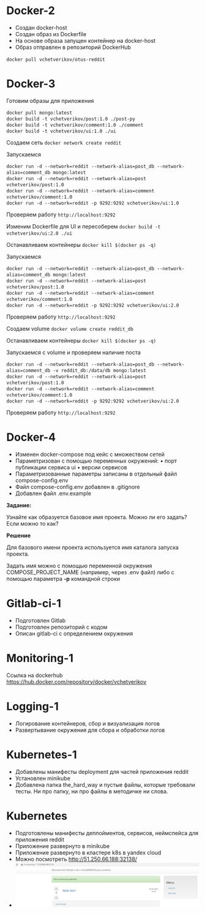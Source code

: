 # Docker-2
- Создан docker-host
- Создан образ из Dockerfile
- На основе образа запущен контейнер на docker-host
- Образ отправлен в репозиторий DockerHub 

`docker pull vchetverikov/otus-reddit`

# Docker-3

Готовим образы для приложения

```
docker pull mongo:latest
docker build -t vchetverikov/post:1.0 ./post-py
docker build -t vchetverikov/comment:1.0 ./comment
docker build -t vchetverikov/ui:1.0 ./ui
```

Создаем сеть
`docker network create reddit`

Запускаемся
```
docker run -d --network=reddit --network-alias=post_db --network-alias=comment_db mongo:latest
docker run -d --network=reddit --network-alias=post vchetverikov/post:1.0
docker run -d --network=reddit --network-alias=comment vchetverikov/comment:1.0
docker run -d --network=reddit -p 9292:9292 vchetverikov/ui:1.0
```

Проверяем работу
`http://localhost:9292`

Изменим Dockerfile для UI и пересоберем
`docker build -t vchetverikov/ui:2.0 ./ui`

Останавливаем контейнеры
`docker kill $(docker ps -q)`

Запускаемся
```
docker run -d --network=reddit --network-alias=post_db --network-alias=comment_db mongo:latest
docker run -d --network=reddit --network-alias=post vchetverikov/post:1.0
docker run -d --network=reddit --network-alias=comment vchetverikov/comment:1.0
docker run -d --network=reddit -p 9292:9292 vchetverikov/ui:2.0
```

Проверяем работу
`http://localhost:9292`

Создаем volume
`docker volume create reddit_db`

Останавливаем контейнеры
`docker kill $(docker ps -q)`

Запускаемся с volume и проверяем наличие поста
```
docker run -d --network=reddit --network-alias=post_db --network-alias=comment_db -v reddit_db:/data/db mongo:latest
docker run -d --network=reddit --network-alias=post vchetverikov/post:1.0
docker run -d --network=reddit --network-alias=comment vchetverikov/comment:1.0
docker run -d --network=reddit -p 9292:9292 vchetverikov/ui:2.0
```

Проверяем работу
`http://localhost:9292`

# Docker-4

- Изменен docker-compose под кейс с множеством сетей
- Параметризован с помощью переменных окружений:
  • порт публикации сервиса ui
  • версии сервисов
- Параметризованные параметры записаны в отдельный файл compose-config.env
- Файл compose-config.env добавлен в .gitignore
- Добавлен файл .env.example

**Задание:**

Узнайте как образуется базовое имя проекта. Можно
ли его задать? Если можно то как?

**Решение**

Для базового имени проекта используется имя каталога запуска проекта.

Задать имя можно с помощью переменной окружения COMPOSE_PROJECT_NAME (например, через .env файл) 
либо с помощью параметра **-p** командной строки

# Gitlab-ci-1

- Подготовлен Gitlab
- Подготовлен репозиторий с кодом
- Описан gitlab-ci с определением окружения

# Monitoring-1

Ссылка на dockerhub https://hub.docker.com/repository/docker/vchetverikov


# Logging-1
 
- Логирование контейнеров, сбор и визуализация логов
- Развертывание окружения для сбора и обработки логов

# Kubernetes-1

- Добавлены манифесты deployment для частей приложения reddit
- Установлен minikube
- Добавлена папка the_hard_way и пустые файлы, которые требовали тесты. Ни про папку,  ни про файлы в методичке ни слова. 

# Kubernetes

- Подготовлены манифесты деплойментов, сервисов, неймспейса для приложения reddit
- Приложение развернуто в minikube
- Приложение развернуто в кластере k8s в yandex cloud
- Можно посмотреть http://51.250.66.188:32138/
- ![img.png](img.png)
